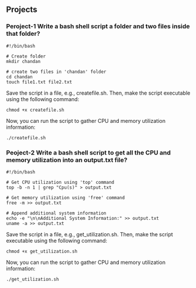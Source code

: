 ## Projects

### Peroject-1 Write a bash shell script a folder and two files inside that folder?
```
#!/bin/bash

# Create folder
mkdir chandan

# create two files in 'chandan' folder
cd chandan
touch file1.txt file2.txt
```
Save the script in a file, e.g., createfile.sh. Then, make the script executable using the following command:
```
chmod +x createfile.sh
```
Now, you can run the script to gather CPU and memory utilization information:
```
./createfile.sh
```

### Peoject-2 Write a bash shell script to get all the CPU and memory utilization into an output.txt file?
```
#!/bin/bash

# Get CPU utilization using 'top' command
top -b -n 1 | grep "Cpu(s)" > output.txt

# Get memory utilization using 'free' command
free -m >> output.txt

# Append additional system information
echo -e "\n\nAdditional System Information:" >> output.txt
uname -a >> output.txt
```
Save the script in a file, e.g., get_utilization.sh. Then, make the script executable using the following command:
```
chmod +x get_utilization.sh
```
Now, you can run the script to gather CPU and memory utilization information:
```
./get_utilization.sh
```
